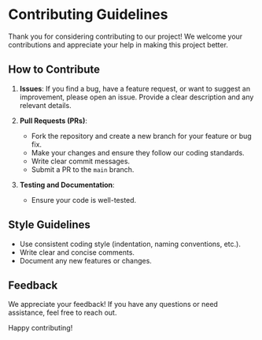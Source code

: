 # Contributing Guidelines

Thank you for considering contributing to our project! We welcome your contributions and appreciate your help in making this project better.

## How to Contribute

1. **Issues**: If you find a bug, have a feature request, or want to suggest an improvement, please open an issue. Provide a clear description and any relevant details.

2. **Pull Requests (PRs)**:

   - Fork the repository and create a new branch for your feature or bug fix.
   - Make your changes and ensure they follow our coding standards.
   - Write clear commit messages.
   - Submit a PR to the `main` branch.

3. **Testing and Documentation**:
   - Ensure your code is well-tested.

## Style Guidelines

- Use consistent coding style (indentation, naming conventions, etc.).
- Write clear and concise comments.
- Document any new features or changes.

## Feedback

We appreciate your feedback! If you have any questions or need assistance, feel free to reach out.

Happy contributing!

